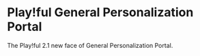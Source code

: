 Play!ful General Personalization Portal
=======================================

The Play!ful 2.1 new face of General Personalization Portal. 
